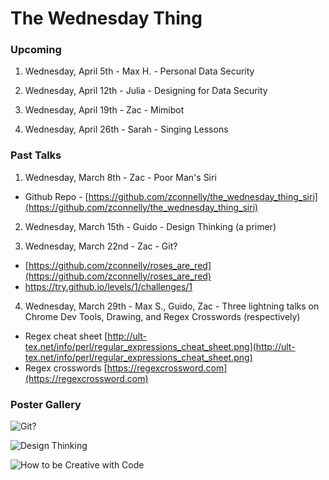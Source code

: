 The Wednesday Thing
===================

### Upcoming

1. Wednesday, April 5th - Max H. - Personal Data Security

2. Wednesday, April 12th - Julia - Designing for Data Security

3. Wednesday, April 19th - Zac - Mimibot

4. Wednesday, April 26th - Sarah - Singing Lessons

### Past Talks

1. Wednesday, March 8th - Zac - Poor Man's Siri
  - Github Repo - [https://github.com/zconnelly/the_wednesday_thing_siri](https://github.com/zconnelly/the_wednesday_thing_siri)

2. Wednesday, March 15th - Guido - Design Thinking (a primer)

3. Wednesday, March 22nd - Zac - Git?
  - [https://github.com/zconnelly/roses_are_red](https://github.com/zconnelly/roses_are_red)
  - https://try.github.io/levels/1/challenges/1

4. Wednesday, March 29th - Max S., Guido, Zac - Three lightning talks on Chrome Dev Tools, Drawing, and Regex Crosswords (respectively)
  - Regex cheat sheet [http://ult-tex.net/info/perl/regular_expressions_cheat_sheet.png](http://ult-tex.net/info/perl/regular_expressions_cheat_sheet.png)
  - Regex crosswords [https://regexcrossword.com](https://regexcrossword.com)

### Poster Gallery

![Git?](http://i.imgur.com/ckrlB0e.png)

![Design Thinking](http://i.imgur.com/5qVDBV7.jpg)

![How to be Creative with Code](http://i.imgur.com/gcfkVyl.png)


